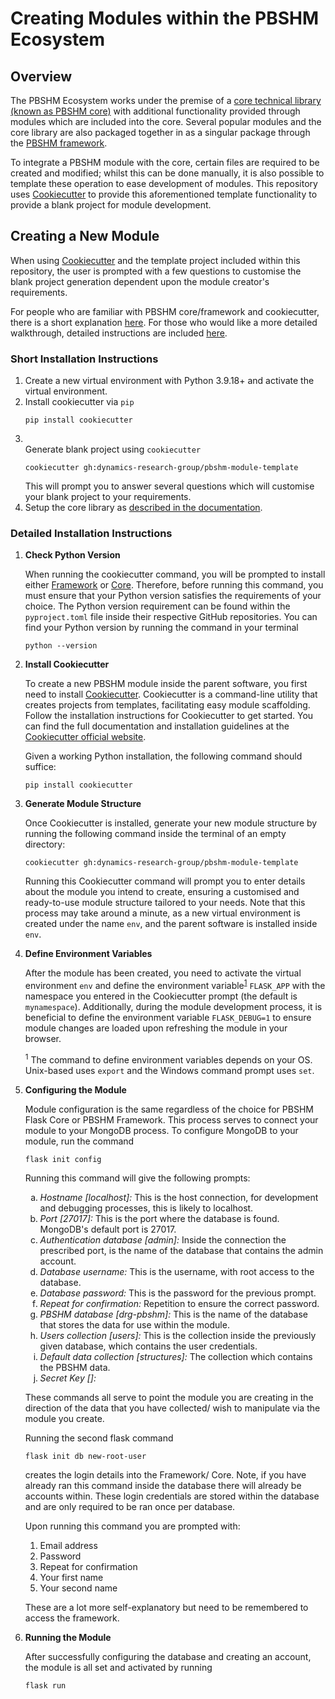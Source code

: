 <!DOCTYPE html>
<html lang="en">
<head>
<meta charset="UTF-8">
</head>

<body>
<h1>Creating Modules within the PBSHM Ecosystem</h1>
<h2>Overview</h2>
<p>The PBSHM Ecosystem works under the premise of a <a href="https://github.com/dynamics-research-group/pbshm-flask-core">core technical library (known as PBSHM core)</a> with additional functionality provided through modules which are included into the core. Several popular modules and the core library are also packaged together in as a singular package through the <a href="https://github.com/dynamics-research-group/pbshm-framework">PBSHM framework</a>.<p>

<p>To integrate a PBSHM module with the core, certain files are required to be created and modified; whilst this can be done manually, it is also possible to template these operation to ease development of modules. This repository uses <a href="https://cookiecutter.readthedocs.io/en/stable/">Cookiecutter</a> to provide this aforementioned template functionality to provide a blank project for module development.</p>

<h2>Creating a New Module</h2>

<p>When using <a href="https://cookiecutter.readthedocs.io/en/stable/">Cookiecutter</a> and the template project included within this repository, the user is prompted with a few questions to customise the blank project generation dependent upon the module creator's requirements.</p>

<p>For people who are familiar with PBSHM core/framework and cookiecutter, there is a short explanation <a href="#short-installation-instructions">here</a>. For those who would like a more detailed walkthrough, detailed instructions are included <a href="#detailed-installation-instructions">here</a>.

<h3>Short Installation Instructions</h3>
<ol>
  <li>Create a new virtual environment with Python 3.9.18+ and activate the virtual environment.</li>
  <li>Install cookiecutter via <code>pip</code>
    <pre><code>pip install cookiecutter</code></pre>
  </li>
  <li>
  </li>Generate blank project using <code>cookiecutter</code>
    <pre><code>cookiecutter gh:dynamics-research-group/pbshm-module-template</code></pre>
    This will prompt you to answer several questions which will customise your blank project to your requirements.
  </li>
  <li>Setup the core library as <a href="https://github.com/dynamics-research-group/pbshm-flask-core?tab=readme-ov-file#setup">described in the documentation</a>.</li>
</ol>

<h3>Detailed Installation Instructions</h3>

<ol>
  <li>
    <strong>Check Python Version</strong>
    <p>When running the cookiecutter command, you will be prompted to install either <a href="https://github.com/dynamics-research-group/pbshm-framework">Framework</a> or <a href="https://github.com/dynamics-research-group/pbshm-flask-core">Core</a>. Therefore, before running this command, you must ensure that your Python version satisfies the requirements of your choice. The Python version requirement can be found within the <code>pyproject.toml</code> file inside their respective GitHub repositories. You can find your Python version by running the command in your terminal</p>
    <pre><code>python --version</code></pre>
  </li>

  <li>
    <strong>Install Cookiecutter</strong>
    <p>To create a new PBSHM module inside the parent software, you first need to install <a href="https://cookiecutter.readthedocs.io/en/stable/">Cookiecutter</a>. Cookiecutter is a command-line utility that creates projects from templates, facilitating easy module scaffolding. Follow the installation instructions for Cookiecutter to get started. You can find the full documentation and installation guidelines at the <a href="https://cookiecutter.readthedocs.io/en/latest/installation.html">Cookiecutter official website</a>.</p>
    <p>Given a working Python installation, the following command should suffice:</p>
    <pre><code>pip install cookiecutter</code></pre>
  </li>

  <li>
    <strong>Generate Module Structure</strong>
    <p>Once Cookiecutter is installed, generate your new module structure by running the following command inside the terminal of an empty directory:</p>
    <pre><code>cookiecutter gh:dynamics-research-group/pbshm-module-template</code></pre>
    <p>Running this Cookiecutter command will prompt you to enter details about the module you intend to create, ensuring a customised and ready-to-use module structure tailored to your needs. Note that this process may take around a minute, as a new virtual environment is created under the name <code>env</code>, and the parent software is installed inside <code>env</code>.</p>
  </li>

  <li>
    <strong>Define Environment Variables</strong>
    <p>After the module has been created, you need to activate the virtual environment <code>env</code> and define the environment variable<sup><a href="footnote1">1</a></sup> <code>FLASK_APP</code> with the namespace you entered in the Cookiecutter prompt (the default is <code>mynamespace</code>). Additionally, during the module development process, it is beneficial to define the environment variable <code>FLASK_DEBUG=1</code> to ensure module changes are loaded upon refreshing the module in your browser.</p>
    <p><sup id="footnote1">1</sup> The command to define environment variables depends on your OS. Unix-based uses <code>export</code> and the Windows command prompt uses <code>set</code>.</p>
  </li>

  <li>
    <strong>Configuring the Module</strong>
    <p>Module configuration is the same regardless of the choice for PBSHM Flask Core or PBSHM Framework. This process serves to connect your module to your MongoDB process. To configure MongoDB to your module, run the command
    <pre><code>flask init config</code></pre></p>
    <p>Running this command will give the following prompts:</p>
    <ol type="a">
      <li><em>Hostname [localhost]:</em> This is the host connection, for development and debugging processes, this is likely to localhost.</li>
      <li><em>Port [27017]:</em> This is the port where the database is found. MongoDB's default port is 27017.</li>
      <li><em>Authentication database [admin]:</em> Inside the connection the prescribed port, is the name of the database that contains the admin account.</li>
      <li><em>Database username:</em> This is the username, with root access to the database.</li>
      <li><em>Database password:</em> This is the password for the previous prompt.</li>
      <li><em>Repeat for confirmation:</em> Repetition to ensure the correct password.</li>
      <li><em>PBSHM database [drg-pbshm]:</em> This is the name of the database that stores the data for use within the module.</li>
      <li><em>Users collection [users]:</em> This is the collection inside the previously given database, which contains the user credentials.</li>
      <li><em>Default data collection [structures]:</em> The collection which contains the PBSHM data.</li>
      <li><em>Secret Key []:</em></li>
    </ol>
    <p>These commands all serve to point the module you are creating in the direction of the data that you have collected/ wish to manipulate via the module you create.</p>
    <p>Running the second flask command <pre><code>flask init db new-root-user</code></pre> creates the login details into the Framework/ Core. Note, if you have already ran this command inside the database there will already be accounts within. These login credentials are stored within the database and are only required to be ran once per database.</p>
    <p>Upon running this command you are prompted with:</p>
    <ol>
      <li>Email address</li>
      <li>Password</li>
      <li>Repeat for confirmation</li>
      <li>Your first name</li>
      <li>Your second name</li>
    </ol>
    <p>These are a lot more self-explanatory but need to be remembered to access the framework.</p>
  </li>

  <li>
    <strong>Running the Module</strong>
    <p>After successfully configuring the database and creating an account, the module is all set and activated by running <pre><code>flask run</code></pre></p>
  </li>
</ol>
</body>
</html>
